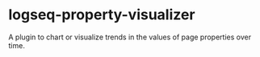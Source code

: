# logseq-property-visualizer
 A plugin to chart or visualize trends in the values of page properties over time. 
